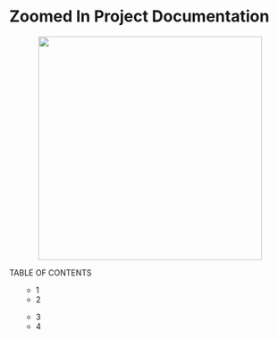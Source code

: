 # Zoomed In Project Documentation 
<div align="center">
  <img src="https://svgsilh.com/svg/146020.svg"  height="400" align="center" style="filter=invert(1)" />
</div>

TABLE OF CONTENTS
<ol>
  <ul>
    <li>1</li>
    <li>2</li>
</ul>
  <ul>
    <li>3</li>
    <li>4</li>
</ul>
</ol>
